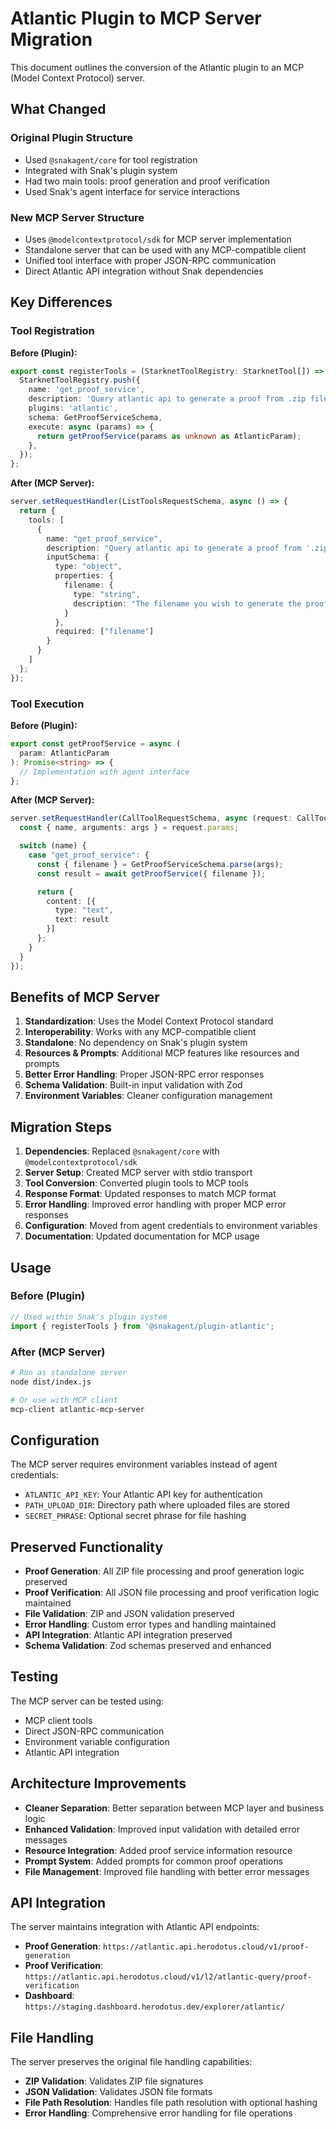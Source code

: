 # Atlantic Plugin to MCP Server Migration

This document outlines the conversion of the Atlantic plugin to an MCP (Model Context Protocol) server.

## What Changed

### Original Plugin Structure
- Used `@snakagent/core` for tool registration
- Integrated with Snak's plugin system
- Had two main tools: proof generation and proof verification
- Used Snak's agent interface for service interactions

### New MCP Server Structure
- Uses `@modelcontextprotocol/sdk` for MCP server implementation
- Standalone server that can be used with any MCP-compatible client
- Unified tool interface with proper JSON-RPC communication
- Direct Atlantic API integration without Snak dependencies

## Key Differences

### Tool Registration
**Before (Plugin):**
```typescript
export const registerTools = (StarknetToolRegistry: StarknetTool[]) => {
  StarknetToolRegistry.push({
    name: 'get_proof_service',
    description: 'Query atlantic api to generate a proof from .zip file on starknet and return the query id',
    plugins: 'atlantic',
    schema: GetProofServiceSchema,
    execute: async (params) => {
      return getProofService(params as unknown as AtlanticParam);
    },
  });
};
```

**After (MCP Server):**
```typescript
server.setRequestHandler(ListToolsRequestSchema, async () => {
  return {
    tools: [
      {
        name: "get_proof_service",
        description: "Query atlantic api to generate a proof from '.zip' file on starknet and return the query id",
        inputSchema: {
          type: "object",
          properties: {
            filename: {
              type: "string",
              description: "The filename you wish to generate the proof"
            }
          },
          required: ["filename"]
        }
      }
    ]
  };
});
```

### Tool Execution
**Before (Plugin):**
```typescript
export const getProofService = async (
  param: AtlanticParam
): Promise<string> => {
  // Implementation with agent interface
};
```

**After (MCP Server):**
```typescript
server.setRequestHandler(CallToolRequestSchema, async (request: CallToolRequest) => {
  const { name, arguments: args } = request.params;

  switch (name) {
    case "get_proof_service": {
      const { filename } = GetProofServiceSchema.parse(args);
      const result = await getProofService({ filename });

      return {
        content: [{
          type: "text",
          text: result
        }]
      };
    }
  }
});
```

## Benefits of MCP Server

1. **Standardization**: Uses the Model Context Protocol standard
2. **Interoperability**: Works with any MCP-compatible client
3. **Standalone**: No dependency on Snak's plugin system
4. **Resources & Prompts**: Additional MCP features like resources and prompts
5. **Better Error Handling**: Proper JSON-RPC error responses
6. **Schema Validation**: Built-in input validation with Zod
7. **Environment Variables**: Cleaner configuration management

## Migration Steps

1. **Dependencies**: Replaced `@snakagent/core` with `@modelcontextprotocol/sdk`
2. **Server Setup**: Created MCP server with stdio transport
3. **Tool Conversion**: Converted plugin tools to MCP tools
4. **Response Format**: Updated responses to match MCP format
5. **Error Handling**: Improved error handling with proper MCP error responses
6. **Configuration**: Moved from agent credentials to environment variables
7. **Documentation**: Updated documentation for MCP usage

## Usage

### Before (Plugin)
```typescript
// Used within Snak's plugin system
import { registerTools } from '@snakagent/plugin-atlantic';
```

### After (MCP Server)
```bash
# Run as standalone server
node dist/index.js

# Or use with MCP client
mcp-client atlantic-mcp-server
```

## Configuration

The MCP server requires environment variables instead of agent credentials:
- `ATLANTIC_API_KEY`: Your Atlantic API key for authentication
- `PATH_UPLOAD_DIR`: Directory path where uploaded files are stored
- `SECRET_PHRASE`: Optional secret phrase for file hashing

## Preserved Functionality

- **Proof Generation**: All ZIP file processing and proof generation logic preserved
- **Proof Verification**: All JSON file processing and proof verification logic maintained
- **File Validation**: ZIP and JSON validation preserved
- **Error Handling**: Custom error types and handling maintained
- **API Integration**: Atlantic API integration preserved
- **Schema Validation**: Zod schemas preserved and enhanced

## Testing

The MCP server can be tested using:
- MCP client tools
- Direct JSON-RPC communication
- Environment variable configuration
- Atlantic API integration

## Architecture Improvements

- **Cleaner Separation**: Better separation between MCP layer and business logic
- **Enhanced Validation**: Improved input validation with detailed error messages
- **Resource Integration**: Added proof service information resource
- **Prompt System**: Added prompts for common proof operations
- **File Management**: Improved file handling with better error messages

## API Integration

The server maintains integration with Atlantic API endpoints:
- **Proof Generation**: `https://atlantic.api.herodotus.cloud/v1/proof-generation`
- **Proof Verification**: `https://atlantic.api.herodotus.cloud/v1/l2/atlantic-query/proof-verification`
- **Dashboard**: `https://staging.dashboard.herodotus.dev/explorer/atlantic/`

## File Handling

The server preserves the original file handling capabilities:
- **ZIP Validation**: Validates ZIP file signatures
- **JSON Validation**: Validates JSON file formats
- **File Path Resolution**: Handles file path resolution with optional hashing
- **Error Handling**: Comprehensive error handling for file operations
